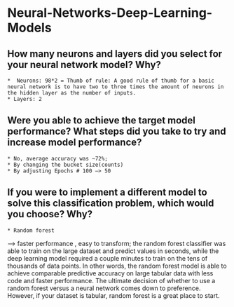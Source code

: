 # Neural-Networks-Deep-Learning-Models

##  How many neurons and layers did you select for your neural network model? Why?
    *  Neurons: 98*2 = Thumb of rule: A good rule of thumb for a basic neural network is to have two to three times the amount of neurons in the hidden layer as the number of inputs.
    * Layers: 2 
    
##  Were you able to achieve the target model performance? What steps did you take to try and increase model performance? 
    * No, average accuracy was ~72%; 
    * By changing the bucket size(counts) 
    * By adjusting Epochs # 100 —> 50 
    
##  If you were to implement a different model to solve this classification problem, which would you choose? Why?
    * Random forest 
—> faster performance , easy to transform; the random forest classifier was able to train on the large dataset and predict values in seconds, while the deep learning model required a couple minutes to train on the tens of thousands of data points. 
In other words, the random forest model is able to achieve comparable predictive accuracy on large tabular data with less code and faster performance. The ultimate decision of whether to use a random forest versus a neural network comes down to preference. However, if your dataset is tabular, random forest is a great place to start.
